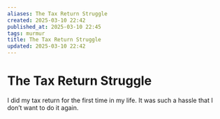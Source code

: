 ```yaml
---
aliases: The Tax Return Struggle
created: 2025-03-10 22:42
published_at: 2025-03-10 22:45
tags: murmur
title: The Tax Return Struggle
updated: 2025-03-10 22:42
---
```


# The Tax Return Struggle

I did my tax return for the first time in my life. It was such a hassle that I don’t want to do it again.
